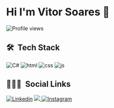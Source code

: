 <h1 align="left">Hi I'm Vitor Soares 👋</h1>

<p align="left"> <img src="https://komarev.com/ghpvc/?username=DevVitorSln&color=yellow" alt="Profile views" /> </p>

## 🛠 &nbsp;Tech Stack

<div style="display: inline_block">
  <img align="center" alt="C#" src="https://img.shields.io/badge/C%23-239120?style=for-the-badge&logo=c-sharp&logoColor=white" />
  <img align="center" alt="html" src="https://img.shields.io/badge/HTML5-E34F26?style=for-the-badge&logo=html5&logoColor=white" />
  <img align="center" alt="css" src="https://img.shields.io/badge/CSS3-1572B6?style=for-the-badge&logo=css3&logoColor=white" />
  <img align="center" alt="js" src="https://img.shields.io/badge/JavaScript-F7DF1E?style=for-the-badge&logo=javascript&logoColor=black" />
</div>

## 👨🏽‍🦲 &nbsp;Social Links

[![Linkedin](https://img.shields.io/badge/LinkedIn-0077B5?style=for-the-badge&logo=linkedin&logoColor=white)](https://linkedin.com/in/vitor-soares)
<a href = "mailto:vitorsln.soares@gmail.com"><img src="https://img.shields.io/badge/-Gmail-%23333?style=for-the-badge&logo=gmail&logoColor=white" target="_blank">
[![Instagram](https://img.shields.io/badge/Instagram-E4405F?style=for-the-badge&logo=instagram&logoColor=white)](https://instagram.com/vitor.sln)

